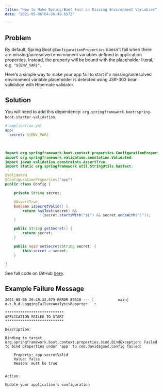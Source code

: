 ```yaml
---
title: "How to Make Spring Boot Fail on Missing Environment Variables" 
date: "2021-05-06T04:06:49.657Z"

---
```


## Problem

By default, Spring Boot `@ConfigurationProperties` doesn't fail when there are 
missing/unresolved environment variables defined in application properties. 
Instead, the property will be bound with the placeholder literal, e.g. `"${ENV_VAR}"`.

Here's a simple way to make your app fail to start if a missing/unresolved 
environment variable placeholder is detected using JSR-303 bean validation with 
Hibernate validator.

## Solution

You will need to add this dependency: `org.springframework.boot:spring-boot-starter-validation`.

```yaml
# application.yml
app:
  secret: ${ENV_VAR}
```

<br />

```java
import org.springframework.boot.context.properties.ConfigurationProperties;
import org.springframework.validation.annotation.Validated;
import javax.validation.constraints.AssertTrue;
import static org.springframework.util.StringUtils.hasText;

@Validated
@ConfigurationProperties("app")
public class Config {

    private String secret;

    @AssertTrue
    boolean isSecretValid() {
        return hasText(secret) && 
                !(secret.startsWith("${") && secret.endsWith("}"));
    }

    public String getSecret() {
        return secret;
    }

    public void setSecret(String secret) {
        this.secret = secret;
    }

}
```
See full code on GitHub [here](https://github.com/helloworldless/spring-boot-fail-missing-env-var).

## Example Failure Message

```text
2021-05-05 20:48:32.579 ERROR 89318 --- [           main] o.s.b.d.LoggingFailureAnalysisReporter   : 

***************************
APPLICATION FAILED TO START
***************************

Description:

Binding to target org.springframework.boot.context.properties.bind.BindException: Failed to bind properties under 'app' to com.davidagood.Config failed:

    Property: app.secretValid
    Value: false
    Reason: must be true


Action:

Update your application's configuration
```



